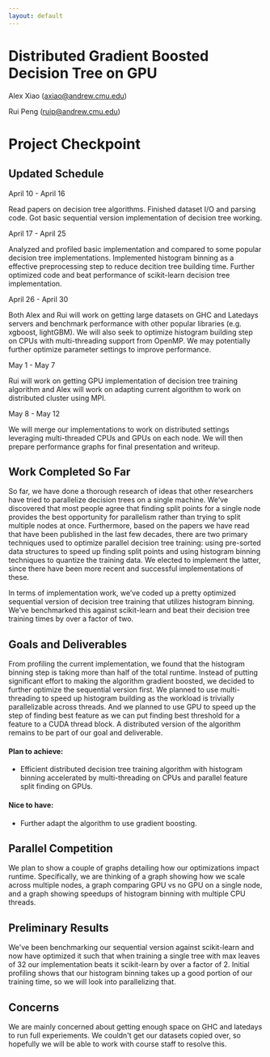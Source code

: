 ```yaml
---
layout: default
---
```


# Distributed Gradient Boosted Decision Tree on GPU

Alex Xiao (axiao@andrew.cmu.edu)

Rui Peng (ruip@andrew.cmu.edu)



# Project Checkpoint

## Updated Schedule

April 10 - April 16

Read papers on decision tree algorithms. Finished dataset I/O and parsing code. Got basic sequential version implementation of decision tree working.

April 17 - April 25

Analyzed and profiled basic implementation and compared to some popular decision tree implementations. Implemented histogram binning as a effective preprocessing step to reduce decition tree building time. Further optimized code and beat performance of scikit-learn decision tree implementation.

April 26 - April 30

Both Alex and Rui will work on getting large datasets on GHC and Latedays servers and benchmark performance with other popular libraries (e.g. xgboost, lightGBM). We will also seek to optimize histogram building step on CPUs with multi-threading support from OpenMP. We may potentially further optimize parameter settings to improve performance.

May 1 - May 7

Rui will work on getting GPU implementation of decision tree training algorithm and Alex will work on adapting current algorithm to work on distributed cluster using MPI.

May 8 - May 12

We will merge our implementations to work on distributed settings leveraging multi-threaded CPUs and GPUs on each node. We will then prepare performance graphs for final presentation and writeup.

## Work Completed So Far

So far, we have done a thorough research of ideas that other researchers have tried to parallelize decision trees on a single machine. We’ve discovered that most people agree that finding split points for a single node provides the best opportunity for parallelism rather than trying to split multiple nodes at once. Furthermore, based on the papers we have read that have been published in the last few decades, there are two primary techniques used to optimize parallel decision tree training: using pre-sorted data structures to speed up finding split points and using histogram binning techniques to quantize the training data. We elected to implement the latter, since there have been more recent and successful implementations of these.

In terms of implementation work, we’ve coded up a pretty optimized sequential version of decision tree training that utilizes histogram binning. We’ve benchmarked this against scikit-learn and beat their decision tree training times by over a factor of two.


## Goals and Deliverables

From profiling the current implementation, we found that the histogram binning step is taking more than half of the total runtime. Instead of putting significant effort to making the algorithm gradient boosted, we decided to further optimize the sequential version first. We planned to use multi-threading to speed up histogram building as the workload is trivially parallelizable across threads. And we planned to use GPU to speed up the step of finding best feature as we can put finding best threshold for a feature to a CUDA thread block. A distributed version of the algorithm remains to be part of our goal and deliverable.

#### Plan to achieve:

* Efficient distributed decision tree training algorithm with histogram binning accelerated by multi-threading on CPUs and parallel feature split finding on GPUs.

#### Nice to have:

* Further adapt the algorithm to use gradient boosting.




## Parallel Competition

We plan to show a couple of graphs detailing how our optimizations impact runtime. Specifically, we are thinking of a graph showing how we scale across multiple nodes, a graph comparing GPU vs no GPU on a single node, and a graph showing speedups of histogram binning with multiple CPU threads.

## Preliminary Results

We've been benchmarking our sequential version against scikit-learn and now have optimized it such that when training a single tree with max leaves of 32 our implementation beats it scikit-learn by over a factor of 2. Initial profiling shows that our histogram binning takes up a good portion of our training time, so we will look into parallelizing that.

## Concerns

We are mainly concerned about getting enough space on GHC and latedays to run full experiements. We couldn't get our datasets copied over, so hopefully we will be able to work with course staff to resolve this.

